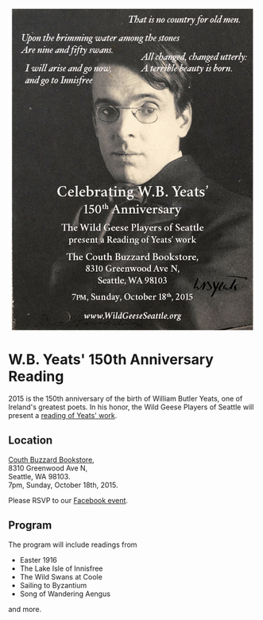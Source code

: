 [![](../../posters/Yeats-2015-Reading.jpg)](../../posters/Yeats-2015-Reading.pdf "Downloadable PDF of poster")

W.B. Yeats' 150th Anniversary Reading
=====================================

2015 is the 150th anniversary of the birth of William Butler Yeats, one
of Ireland's greatest poets. In his honor, the Wild Geese Players of
Seattle will present a [reading of Yeats'
work](./Yeats/2015/150-reading.html "Yeats 150").

Location
--------

[Couth Buzzard Bookstore](http://www.buonobuzzard.com/),\
 8310 Greenwood Ave N,\
 Seattle, WA 98103.\
 7pm, Sunday, October 18th, 2015.

Please RSVP to our [Facebook
event](https://www.facebook.com/events/751026308353946/).

Program
-------

The program will include readings from

-   Easter 1916
-   The Lake Isle of Innisfree
-   The Wild Swans at Coole
-   Sailing to Byzantium
-   Song of Wandering Aengus

and more.
